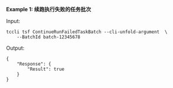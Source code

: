 **Example 1: 续跑执行失败的任务批次**



Input: 

```
tccli tsf ContinueRunFailedTaskBatch --cli-unfold-argument  \
    --BatchId batch-12345678
```

Output: 
```
{
    "Response": {
        "Result": true
    }
}
```

